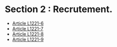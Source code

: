 # Section 2 : Recrutement.

* [Article L1221-6](./LEGIARTI000006900845.md)
* [Article L1221-7](./LEGIARTI000031087398.md)
* [Article L1221-8](./LEGIARTI000006900847.md)
* [Article L1221-9](./LEGIARTI000006900848.md)
